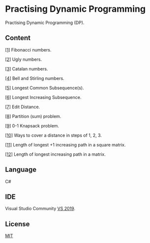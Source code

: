 # Practising Dynamic Programming

Practising Dynamic Programming (DP).

## Content

[[1]](/FibonacciNumbers) Fibonacci numbers.

[[2]](/UglyNumbers) Ugly numbers.

[[3]](/CatalanNumbers) Catalan numbers.

[[4]](/BellNumbers) Bell and Stirling numbers.

[[5]](/LongestCommonSubsequence) Longest Common Subsequence(s).

[[6]](/LongestIncreasingSubsequence) Longest Increasing Subsequence.

[[7]](/EditDistance) Edit Distance.

[[8]](/PartitionSum) Partition (sum) problem.

[[9]](/Knapsack) 0-1 Knapsack problem.

[[10]](/WaysToCoverADistance) Ways to cover a distance in steps of 1, 2, 3.

[[11]](/MatrixLongestIncreasingPath) Length of longest +1 increasing path in a square matrix.

[[12]](/LongestIncreasingPathInMatrix) Length of longest increasing path in a matrix.


## Language
C#

## IDE

Visual Studio Community [VS 2019](https://visualstudio.microsoft.com/es/vs/).

## License
[MIT](https://choosealicense.com/licenses/mit/)
